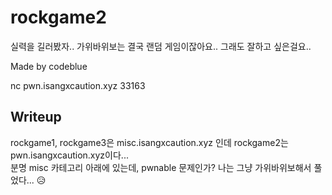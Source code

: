 # rockgame2

실력을 길러봤자.. 가위바위보는 결국 랜덤 게임이잖아요.. 그래도 잘하고 싶은걸요..


Made by codeblue

nc pwn.isangxcaution.xyz 33163

Writeup
--

rockgame1, rockgame3은 misc.isangxcaution.xyz 인데 rockgame2는 pwn.isangxcaution.xyz이다...<br>
분명 misc 카테고리 아래에 있는데, pwnable 문제인가? 나는 그냥 가위바위보해서 풀었다... :disappointed_relieved:
